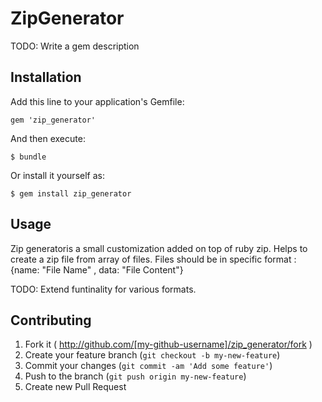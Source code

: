 # ZipGenerator

TODO: Write a gem description

## Installation

Add this line to your application's Gemfile:

    gem 'zip_generator'

And then execute:

    $ bundle

Or install it yourself as:

    $ gem install zip_generator

## Usage
Zip generatoris a small customization added on top of ruby zip.
Helps to create a zip file from array of files. Files should be in specific format : {name: "File Name" , data: "File Content"}

TODO: Extend funtinality for various formats.

## Contributing

1. Fork it ( http://github.com/[my-github-username]/zip_generator/fork )
2. Create your feature branch (`git checkout -b my-new-feature`)
3. Commit your changes (`git commit -am 'Add some feature'`)
4. Push to the branch (`git push origin my-new-feature`)
5. Create new Pull Request
